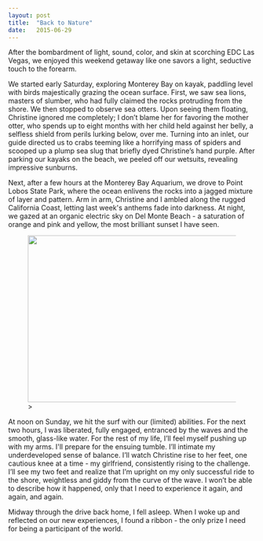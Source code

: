```yaml
---
layout: post
title:  "Back to Nature" 
date:   2015-06-29
---
```

After the bombardment of light, sound, color, and skin at scorching EDC Las Vegas, we enjoyed this weekend getaway like one savors a light, seductive touch to the forearm.

We started early Saturday, exploring Monterey Bay on kayak, paddling level with birds majestically grazing the ocean surface. First, we saw sea lions, masters of slumber, who had fully claimed the rocks protruding from the shore. We then stopped to observe sea otters. Upon seeing them floating, Christine ignored me completely; I don’t blame her for favoring the mother otter, who spends up to eight months with her child held against her belly, a selfless shield from perils lurking below, over me. Turning into an inlet, our guide directed us to crabs teeming like a horrifying mass of spiders and scooped up a plump sea slug that briefly dyed Christine’s hand purple. After parking our kayaks on the beach, we peeled off our wetsuits, revealing impressive sunburns. 

Next, after a few hours at the Monterey Bay Aquarium, we drove to Point Lobos State Park, where the ocean enlivens the rocks into a jagged mixture of layer and pattern. Arm in arm, Christine and I ambled along the rugged California Coast, letting last week's anthems fade into darkness. At night, we gazed at an organic electric sky on Del Monte Beach - a saturation of orange and pink and yellow, the most brilliant sunset I have seen.

<figure>
	<img src="{{ '/assets/img/sunset.jpg' | prepend: site.baseurl }}" alt="" height="340px" width="520px">> 
</figure>


At noon on Sunday, we hit the surf with our (limited) abilities. For the next two hours, I was liberated, fully engaged, entranced by the waves and the smooth, glass-like water. For the rest of my life, I’ll feel myself pushing up with my arms. I'll prepare for the ensuing tumble. I’ll intimate my underdeveloped sense of balance. I’ll watch Christine rise to her feet, one cautious knee at a time - my girlfriend, consistently rising to the challenge. I’ll see my two feet and realize that I’m upright on my only successful ride to the shore, weightless and giddy from the curve of the wave. I won’t be able to describe how it happened, only that I need to experience it again, and again, and again. 

Midway through the drive back home, I fell asleep. When I woke up and reflected on our new experiences, I found a ribbon - the only prize I need for being a participant of the world. 
